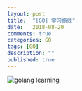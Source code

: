 ```yaml
---
layout: post
title:  "[GO] 学习路线"
date:   2018-08-20
comments: true
categories: GO
tags: [GO]
description: ""
published: true
---
```


<img src="{{ site.url }}/images/2018/golang/201808/08_01.jpg" alt="golang learning" />
